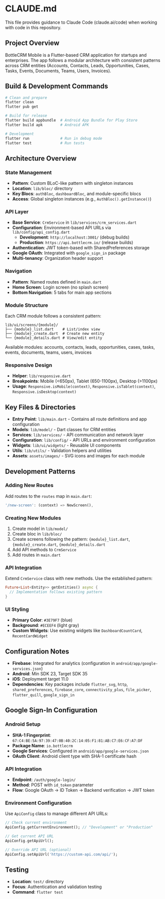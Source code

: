 # CLAUDE.md

This file provides guidance to Claude Code (claude.ai/code) when working with code in this repository.

## Project Overview

BottleCRM Mobile is a Flutter-based CRM application for startups and enterprises. The app follows a modular architecture with consistent patterns across CRM entities (Accounts, Contacts, Leads, Opportunities, Cases, Tasks, Events, Documents, Teams, Users, Invoices).

## Build & Development Commands

```bash
# Clean and prepare
flutter clean
flutter pub get

# Build for release
flutter build appbundle  # Android App Bundle for Play Store
flutter build apk        # Android APK

# Development
flutter run              # Run in debug mode
flutter test             # Run tests
```

## Architecture Overview

### State Management
- **Pattern**: Custom BLoC-like pattern with singleton instances
- **Location**: `lib/bloc/` directory
- **Key Blocs**: `authBloc`, `dashboardBloc`, and module-specific blocs
- **Access**: Global singleton instances (e.g., `AuthBloc().getInstance()`)

### API Layer
- **Base Service**: `CrmService` in `lib/services/crm_services.dart`
- **Configuration**: Environment-based API URLs via `lib/config/api_config.dart`
  - **Development**: `http://localhost:3001/` (debug builds)
  - **Production**: `https://api.bottlecrm.io/` (release builds)
- **Authentication**: JWT token-based with SharedPreferences storage
- **Google OAuth**: Integrated with `google_sign_in` package
- **Multi-tenancy**: Organization header support

### Navigation
- **Pattern**: Named routes defined in `main.dart`
- **Home Screen**: Login screen (no splash screen)
- **Bottom Navigation**: 5 tabs for main app sections

### Module Structure
Each CRM module follows a consistent pattern:
```
lib/ui/screens/{module}/
├── {module}_list.dart    # List/index view
├── {module}_create.dart  # Create new entity
└── {module}_details.dart # View/edit entity
```

Available modules: accounts, contacts, leads, opportunities, cases, tasks, events, documents, teams, users, invoices

### Responsive Design
- **Helper**: `lib/responsive.dart`
- **Breakpoints**: Mobile (<650px), Tablet (650-1100px), Desktop (>1100px)
- **Usage**: `Responsive.isMobile(context)`, `Responsive.isTablet(context)`, `Responsive.isDesktop(context)`

## Key Files & Directories

- **Entry Point**: `lib/main.dart` - Contains all route definitions and app configuration
- **Models**: `lib/model/` - Dart classes for CRM entities
- **Services**: `lib/services/` - API communication and network layer
- **Configuration**: `lib/config/` - API URLs and environment configuration
- **Widgets**: `lib/ui/widgets/` - Reusable UI components
- **Utils**: `lib/utils/` - Validation helpers and utilities
- **Assets**: `assets/images/` - SVG icons and images for each module

## Development Patterns

### Adding New Routes
Add routes to the `routes` map in `main.dart`:
```dart
'/new-screen': (context) => NewScreen(),
```

### Creating New Modules
1. Create model in `lib/model/`
2. Create bloc in `lib/bloc/`
3. Create screens following the pattern: `{module}_list.dart`, `{module}_create.dart`, `{module}_details.dart`
4. Add API methods to `CrmService`
5. Add routes in `main.dart`

### API Integration
Extend `CrmService` class with new methods. Use the established pattern:
```dart
Future<List<Entity>> getEntities() async {
  // Implementation follows existing pattern
}
```

### UI Styling
- **Primary Color**: `#3E79F7` (blue)
- **Background**: `#ECEEF4` (light gray)
- **Custom Widgets**: Use existing widgets like `DashboardCountCard`, `RecentCardWidget`

## Configuration Notes

- **Firebase**: Integrated for analytics (configuration in `android/app/google-services.json`)
- **Android**: Min SDK 23, Target SDK 35
- **iOS**: Deployment target 11.0
- **Dependencies**: Key packages include `flutter_svg`, `http`, `shared_preferences`, `firebase_core`, `connectivity_plus`, `file_picker`, `flutter_quill`, `google_sign_in`

## Google Sign-In Configuration

### Android Setup
- **SHA-1 Fingerprint**: `67:C4:BE:5A:97:39:47:0B:40:2C:14:05:F1:81:AB:C7:E6:CF:A7:DF`
- **Package Name**: `io.bottlecrm`
- **Google Services**: Configured in `android/app/google-services.json`
- **OAuth Client**: Android client type with SHA-1 certificate hash

### API Integration
- **Endpoint**: `/auth/google-login/`
- **Method**: POST with `id_token` parameter
- **Flow**: Google OAuth → ID Token → Backend verification → JWT token

### Environment Configuration
Use `ApiConfig` class to manage different API URLs:
```dart
// Check current environment
ApiConfig.getCurrentEnvironment(); // "Development" or "Production"

// Get current API URL
ApiConfig.getApiUrl(); 

// Override API URL (optional)
ApiConfig.setApiUrl('https://custom-api.com/api/');
```

## Testing

- **Location**: `test/` directory
- **Focus**: Authentication and validation testing
- **Command**: `flutter test`